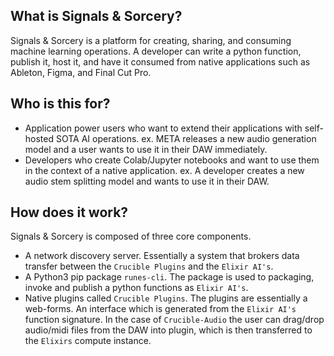 ## What is Signals & Sorcery?

Signals & Sorcery is a platform for creating, sharing, and consuming machine learning operations.  A developer can write a python function, publish it, host it, and have it consumed from native applications such as Ableton, Figma, and Final Cut Pro.

## Who is this for?

- Application power users who want to extend their applications with self-hosted SOTA AI operations. ex. META releases a new audio generation model and a user wants to use it in their DAW immediately.
- Developers who create Colab/Jupyter notebooks and want to use them in the context of a native application.  ex. A developer creates a new audio stem splitting model and wants to use it in their DAW.

## How does it work?

Signals & Sorcery is composed of three core components. 
- A network discovery server.  Essentially a system that brokers data transfer between the `Crucible Plugins` and the `Elixir AI's`.
- A Python3 pip package `runes-cli`. The package is used to packaging, invoke and publish a python functions as `Elixir AI's`.
- Native plugins called `Crucible Plugins`.  The plugins are essentially a web-forms.  An interface which is generated from the `Elixir AI's` function signature.  In the case of  `Crucible-Audio` the user can drag/drop audio/midi files from the DAW into plugin, which is then transferred to the `Elixirs` compute instance.
